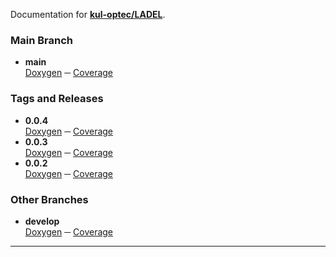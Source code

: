 Documentation for [**kul-optec/LADEL**](https://github.com/kul-optec/LADEL).

### Main Branch

- **main**  
  [Doxygen](Doxygen/index.html) ─ [Coverage](Coverage/index.html)

### Tags and Releases

- **0.0.4**  
  [Doxygen](0.0.4/Doxygen/index.html) ─ [Coverage](0.0.4/Coverage/index.html)
- **0.0.3**  
  [Doxygen](0.0.3/Doxygen/index.html) ─ [Coverage](0.0.3/Coverage/index.html)
- **0.0.2**  
  [Doxygen](0.0.2/Doxygen/index.html) ─ [Coverage](0.0.2/Coverage/index.html)

### Other Branches

- **develop**  
  [Doxygen](develop/Doxygen/index.html) ─ [Coverage](develop/Coverage/index.html)

***

